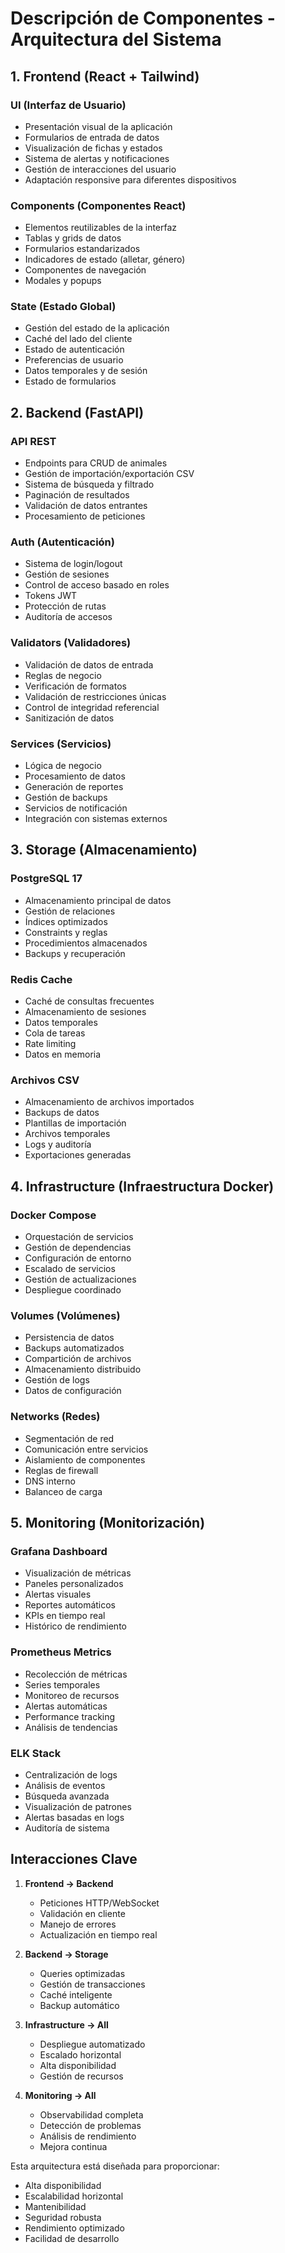 # Descripción de Componentes - Arquitectura del Sistema

## 1. Frontend (React + Tailwind)

### UI (Interfaz de Usuario)
- Presentación visual de la aplicación
- Formularios de entrada de datos
- Visualización de fichas y estados
- Sistema de alertas y notificaciones
- Gestión de interacciones del usuario
- Adaptación responsive para diferentes dispositivos

### Components (Componentes React)
- Elementos reutilizables de la interfaz
- Tablas y grids de datos
- Formularios estandarizados
- Indicadores de estado (alletar, género)
- Componentes de navegación
- Modales y popups

### State (Estado Global)
- Gestión del estado de la aplicación
- Caché del lado del cliente
- Estado de autenticación
- Preferencias de usuario
- Datos temporales y de sesión
- Estado de formularios

## 2. Backend (FastAPI)

### API REST
- Endpoints para CRUD de animales
- Gestión de importación/exportación CSV
- Sistema de búsqueda y filtrado
- Paginación de resultados
- Validación de datos entrantes
- Procesamiento de peticiones

### Auth (Autenticación)
- Sistema de login/logout
- Gestión de sesiones
- Control de acceso basado en roles
- Tokens JWT
- Protección de rutas
- Auditoría de accesos

### Validators (Validadores)
- Validación de datos de entrada
- Reglas de negocio
- Verificación de formatos
- Validación de restricciones únicas
- Control de integridad referencial
- Sanitización de datos

### Services (Servicios)
- Lógica de negocio
- Procesamiento de datos
- Generación de reportes
- Gestión de backups
- Servicios de notificación
- Integración con sistemas externos

## 3. Storage (Almacenamiento)

### PostgreSQL 17
- Almacenamiento principal de datos
- Gestión de relaciones
- Índices optimizados
- Constraints y reglas
- Procedimientos almacenados
- Backups y recuperación

### Redis Cache
- Caché de consultas frecuentes
- Almacenamiento de sesiones
- Datos temporales
- Cola de tareas
- Rate limiting
- Datos en memoria

### Archivos CSV
- Almacenamiento de archivos importados
- Backups de datos
- Plantillas de importación
- Archivos temporales
- Logs y auditoría
- Exportaciones generadas

## 4. Infrastructure (Infraestructura Docker)

### Docker Compose
- Orquestación de servicios
- Gestión de dependencias
- Configuración de entorno
- Escalado de servicios
- Gestión de actualizaciones
- Despliegue coordinado

### Volumes (Volúmenes)
- Persistencia de datos
- Backups automatizados
- Compartición de archivos
- Almacenamiento distribuido
- Gestión de logs
- Datos de configuración

### Networks (Redes)
- Segmentación de red
- Comunicación entre servicios
- Aislamiento de componentes
- Reglas de firewall
- DNS interno
- Balanceo de carga

## 5. Monitoring (Monitorización)

### Grafana Dashboard
- Visualización de métricas
- Paneles personalizados
- Alertas visuales
- Reportes automáticos
- KPIs en tiempo real
- Histórico de rendimiento

### Prometheus Metrics
- Recolección de métricas
- Series temporales
- Monitoreo de recursos
- Alertas automáticas
- Performance tracking
- Análisis de tendencias

### ELK Stack
- Centralización de logs
- Análisis de eventos
- Búsqueda avanzada
- Visualización de patrones
- Alertas basadas en logs
- Auditoría de sistema

## Interacciones Clave

1. **Frontend → Backend**
   - Peticiones HTTP/WebSocket
   - Validación en cliente
   - Manejo de errores
   - Actualización en tiempo real

2. **Backend → Storage**
   - Queries optimizadas
   - Gestión de transacciones
   - Caché inteligente
   - Backup automático

3. **Infrastructure → All**
   - Despliegue automatizado
   - Escalado horizontal
   - Alta disponibilidad
   - Gestión de recursos

4. **Monitoring → All**
   - Observabilidad completa
   - Detección de problemas
   - Análisis de rendimiento
   - Mejora continua

Esta arquitectura está diseñada para proporcionar:
- Alta disponibilidad
- Escalabilidad horizontal
- Mantenibilidad
- Seguridad robusta
- Rendimiento optimizado
- Facilidad de desarrollo